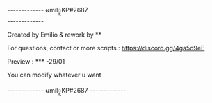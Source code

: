 _-_-_-_-_-_-_-_-_-_-_-_-_-_
	    မmilူKP#2687  
_-_-_-_-_-_-_-_-_-_-_-_-_-_


Created by Emilio & rework by ** 

For questions, contact or more scripts : https://discord.gg/4ga5d9eE

Preview : *** -29/01

You can modify whatever u want

_-_-_-_-_-_-_-_-_-_-_-_-_-_
       	မmilူKP#2687
_-_-_-_-_-_-_-_-_-_-_-_-_-_
